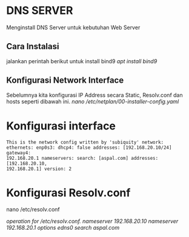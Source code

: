 # DNS SERVER
Menginstall DNS Server untuk kebutuhan Web Server

## Cara Instalasi
jalankan perintah berikut untuk install bind9
_apt install bind9_

## Konfigurasi Network Interface
Sebelumnya kita konfigurasi IP Address secara Static, Resolv.conf dan hosts seperti dibawah ini.
_nano /etc/netplan/00-installer-config.yaml_

# Konfigurasi interface

<code>This is the network config written by 'subiquity'
network:
  ethernets:
    enp0s3:
      dhcp4: false
      addresses: [192.168.20.10/24]
      gateway4: 192.168.20.1
      nameservers:
        search: [aspal.com]
        addresses: [192.168.20.10, 192.168.20.1]
  version: 2</code>

# Konfigurasi Resolv.conf
  nano /etc/resolv.conf

_operation for /etc/resolv.conf.
nameserver 192.168.20.10
nameserver 192.168.20.1
options edns0
search aspal.com_